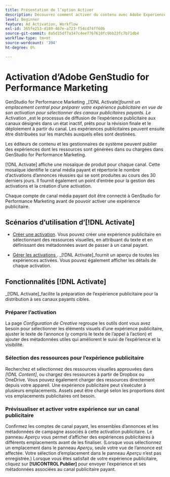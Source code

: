 ```yaml
---
title: Présentation de l’option Activer
description: Découvrez comment activer du contenu avec Adobe Experience Cloud et des applications tierces.
level: Beginner
feature: Ad Activation, Workflow
exl-id: 365fe253-d189-467e-a723-f54cd74ff60b
source-git-commit: 8a5d15df7a347c4ee7767610fc9bb23fc7b71db4
workflow-type: tm+mt
source-wordcount: '394'
ht-degree: 0%

---
```


# Activation d’Adobe GenStudio for Performance Marketing

GenStudio for Performance Marketing _[!DNL Activate]_fournit un emplacement central pour préparer votre expérience publicitaire en vue de son activation pour sélectionner des canaux publicitaires payants. Le_ Activation _est le processus de diffusion de l’expérience publicitaire aux canaux désignés dans un état inactif, prêts pour la révision finale et le déploiement à partir du canal. Les expériences publicitaires peuvent ensuite être distribuées sur les marchés auxquels elles sont destinées.

Les éditeurs de contenu et les gestionnaires de système peuvent publier des expériences dont les ressources sont générées dans ou chargées dans GenStudio for Performance Marketing.

[!DNL Activate] affiche une mosaïque de produit pour chaque canal. Cette mosaïque identifie le canal média payant et répertorie le nombre d’activations d’annonces réussies qui se sont produites au cours des 30 derniers jours. Il fournit également un point d’entrée pour la gestion des activations et la création d’une activation.

Chaque compte de canal média payant doit être connecté à GenStudio for Performance Marketing avant de pouvoir activer une expérience publicitaire.

## Scénarios d’utilisation d’[!DNL Activate] 

* [Créer une activation](create-activation.md). Vous pouvez créer une expérience publicitaire en sélectionnant des ressources visuelles, en attribuant du texte et en définissant des métadonnées avant de passer à un canal payant.

* [ Gérer les activations ](manage-activations.md). _[!DNL Activate]_fournit un aperçu de toutes les expériences activées. Vous pouvez également afficher les détails de chaque activation.

## Fonctionnalités [!DNL Activate]

_[!DNL Activate]_facilite la préparation de l’expérience publicitaire pour la distribution à ses canaux payants cibles.

### Préparer l’activation

La page _Configuration de Creative_ regroupe les outils dont vous avez besoin pour sélectionner les éléments visuels d’une expérience publicitaire, ajuster le texte de l’annonce (y compris le texte de l’appel à l’action) et ajouter des métadonnées utiles qui améliorent le suivi de l’expérience et la visibilité.

### Sélection des ressources pour l’expérience publicitaire

Recherchez et sélectionnez des ressources visuelles approuvées dans _[!DNL Content]_, ou chargez des ressources à partir de Dropbox ou OneDrive. Vous pouvez également charger des ressources directement depuis votre appareil. Une expérience publicitaire peut s’exécuter à plusieurs emplacements. Assets peut être chargé selon les proportions dont vos emplacements publicitaires ont besoin.

### Prévisualiser et activer votre expérience sur un canal publicitaire

Confirmez les comptes de canal payant, les ensembles d’annonces et les métadonnées de campagne associés à cette activation publicitaire. Le panneau _Aperçu_ vous permet d’afficher des expériences publicitaires à différents emplacements avant de les finaliser. (Lorsque vous sélectionnez un emplacement dans le panneau _Aperçu_, seule votre vue de l’annonce est affectée. Votre sélection d’emplacement dans le panneau _Aperçu_ n’est pas enregistrée.) Lorsque vous êtes satisfait de votre expérience publicitaire, cliquez sur **[!UICONTROL Publier]** pour envoyer l’expérience et ses métadonnées associées au canal publicitaire payant.
